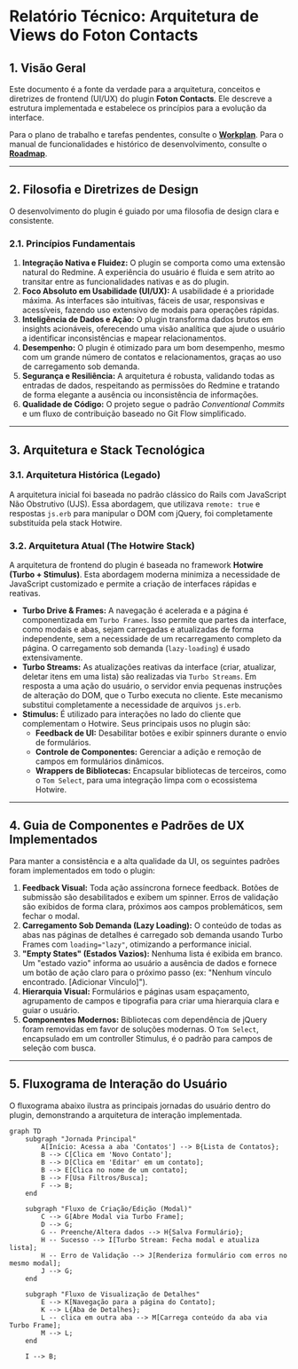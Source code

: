# Relatório Técnico: Arquitetura de Views do Foton Contacts

## 1. Visão Geral

Este documento é a fonte da verdade para a arquitetura, conceitos e diretrizes de frontend (UI/UX) do plugin **Foton Contacts**. Ele descreve a estrutura implementada e estabelece os princípios para a evolução da interface.

Para o plano de trabalho e tarefas pendentes, consulte o **[Workplan](workplan.md)**.
Para o manual de funcionalidades e histórico de desenvolvimento, consulte o **[Roadmap](ROADMAP.md)**.

---

## 2. Filosofia e Diretrizes de Design

O desenvolvimento do plugin é guiado por uma filosofia de design clara e consistente.

### 2.1. Princípios Fundamentais

1.  **Integração Nativa e Fluidez:** O plugin se comporta como uma extensão natural do Redmine. A experiência do usuário é fluida e sem atrito ao transitar entre as funcionalidades nativas e as do plugin.
2.  **Foco Absoluto em Usabilidade (UI/UX):** A usabilidade é a prioridade máxima. As interfaces são intuitivas, fáceis de usar, responsivas e acessíveis, fazendo uso extensivo de modais para operações rápidas.
3.  **Inteligência de Dados e Ação:** O plugin transforma dados brutos em insights acionáveis, oferecendo uma visão analítica que ajude o usuário a identificar inconsistências e mapear relacionamentos.
4.  **Desempenho:** O plugin é otimizado para um bom desempenho, mesmo com um grande número de contatos e relacionamentos, graças ao uso de carregamento sob demanda.
5.  **Segurança e Resiliência:** A arquitetura é robusta, validando todas as entradas de dados, respeitando as permissões do Redmine e tratando de forma elegante a ausência ou inconsistência de informações.
6.  **Qualidade de Código:** O projeto segue o padrão *Conventional Commits* e um fluxo de contribuição baseado no Git Flow simplificado.

---

## 3. Arquitetura e Stack Tecnológica

### 3.1. Arquitetura Histórica (Legado)

A arquitetura inicial foi baseada no padrão clássico do Rails com JavaScript Não Obstrutivo (UJS). Essa abordagem, que utilizava `remote: true` e respostas `js.erb` para manipular o DOM com jQuery, foi completamente substituída pela stack Hotwire.

### 3.2. Arquitetura Atual (The Hotwire Stack)

A arquitetura de frontend do plugin é baseada no framework **Hotwire (Turbo + Stimulus)**. Esta abordagem moderna minimiza a necessidade de JavaScript customizado e permite a criação de interfaces rápidas e reativas.

- **Turbo Drive & Frames:** A navegação é acelerada e a página é componentizada em `Turbo Frames`. Isso permite que partes da interface, como modais e abas, sejam carregadas e atualizadas de forma independente, sem a necessidade de um recarregamento completo da página. O carregamento sob demanda (`lazy-loading`) é usado extensivamente.
- **Turbo Streams:** As atualizações reativas da interface (criar, atualizar, deletar itens em uma lista) são realizadas via `Turbo Streams`. Em resposta a uma ação do usuário, o servidor envia pequenas instruções de alteração do DOM, que o Turbo executa no cliente. Este mecanismo substitui completamente a necessidade de arquivos `js.erb`.
- **Stimulus:** É utilizado para interações no lado do cliente que complementam o Hotwire. Seus principais usos no plugin são:
    - **Feedback de UI:** Desabilitar botões e exibir spinners durante o envio de formulários.
    - **Controle de Componentes:** Gerenciar a adição e remoção de campos em formulários dinâmicos.
    - **Wrappers de Bibliotecas:** Encapsular bibliotecas de terceiros, como o `Tom Select`, para uma integração limpa com o ecossistema Hotwire.

---

## 4. Guia de Componentes e Padrões de UX Implementados

Para manter a consistência e a alta qualidade da UI, os seguintes padrões foram implementados em todo o plugin:

1.  **Feedback Visual:** Toda ação assíncrona fornece feedback. Botões de submissão são desabilitados e exibem um spinner. Erros de validação são exibidos de forma clara, próximos aos campos problemáticos, sem fechar o modal.
2.  **Carregamento Sob Demanda (Lazy Loading):** O conteúdo de todas as abas nas páginas de detalhes é carregado sob demanda usando Turbo Frames com `loading="lazy"`, otimizando a performance inicial.
3.  **"Empty States" (Estados Vazios):** Nenhuma lista é exibida em branco. Um "estado vazio" informa ao usuário a ausência de dados e fornece um botão de ação claro para o próximo passo (ex: "Nenhum vínculo encontrado. [Adicionar Vínculo]").
4.  **Hierarquia Visual:** Formulários e páginas usam espaçamento, agrupamento de campos e tipografia para criar uma hierarquia clara e guiar o usuário.
5.  **Componentes Modernos:** Bibliotecas com dependência de jQuery foram removidas em favor de soluções modernas. O `Tom Select`, encapsulado em um controller Stimulus, é o padrão para campos de seleção com busca.

---

## 5. Fluxograma de Interação do Usuário

O fluxograma abaixo ilustra as principais jornadas do usuário dentro do plugin, demonstrando a arquitetura de interação implementada.

```mermaid
graph TD
    subgraph "Jornada Principal"
        A[Início: Acessa a aba 'Contatos'] --> B{Lista de Contatos};
        B --> C[Clica em 'Novo Contato'];
        B --> D[Clica em 'Editar' em um contato];
        B --> E[Clica no nome de um contato];
        B --> F[Usa Filtros/Busca];
        F --> B;
    end

    subgraph "Fluxo de Criação/Edição (Modal)"
        C --> G[Abre Modal via Turbo Frame];
        D --> G;
        G -- Preenche/Altera dados --> H{Salva Formulário};
        H -- Sucesso --> I[Turbo Stream: Fecha modal e atualiza lista];
        H -- Erro de Validação --> J[Renderiza formulário com erros no mesmo modal];
        J --> G;
    end

    subgraph "Fluxo de Visualização de Detalhes"
        E --> K[Navegação para a página do Contato];
        K --> L{Aba de Detalhes};
        L -- clica em outra aba --> M[Carrega conteúdo da aba via Turbo Frame];
        M --> L;
    end

    I --> B;
```
